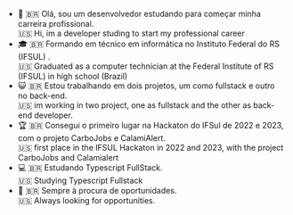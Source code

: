 - 🔭 🇧🇷 Olá, sou um desenvolvedor estudando para começar minha carreira profissional. <br>
     🇺🇸 Hi, im a developer studing to start my professional career
- 🎓 🇧🇷 Formando em técnico em informática no Instituto Federal do RS (IFSUL) . <br>
     🇺🇸 Graduated as a computer technician at the Federal Institute of RS (IFSUL) in high school (Brazil)
- 😺 🇧🇷 Estou trabalhando em dois projetos, um como fullstack e outro no back-end. <br>
     🇺🇸 im working in two project, one as fullstack and the other as back-end developer.
- 🏆 🇧🇷 Consegui o primeiro lugar na Hackaton do IFSul de 2022 e 2023, com o projeto CarboJobs e CalamiAlert. <br>
     🇺🇸 first place in the IFSUL Hackaton in 2022 and 2023, with the project CarboJobs and Calamialert
- 💻 🇧🇷 Estudando Typescript FullStack. <br>
     🇺🇸 Studying Typescript Fullstack
- 🚀 🇧🇷 Sempre à procura de oportunidades. <br>
     🇺🇸 Always looking for opportunities.
